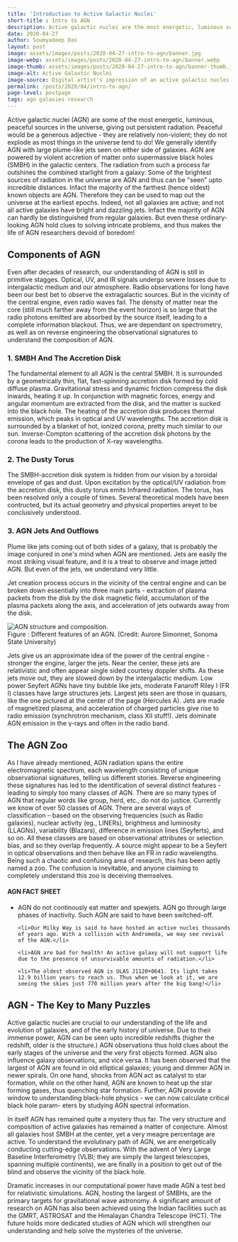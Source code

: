 ```yaml
---
title: 'Introduction to Active Galactic Nuclei'
short-title : Intro to AGN
description: Active galactic nuclei are the most energetic, luminous sources in the universe. Article by Soumyadeep Das on AGN, research areas, and exciting discoveries.
date: 2020-04-27
author: Soumyadeep Das
layout: post
image: assets/images/posts/2020-04-27-intro-to-agn/banner.jpg
image-webp: assets/images/posts/2020-04-27-intro-to-agn/banner.webp
image-thumb: assets/images/posts/2020-04-27-intro-to-agn/banner-thumb.jpg
image-alt: Active Galaxtic Nuclei 
image-source: Digital artist's impression of an active galactic nuclei (Source - universetoday.com).
permalink: /posts/2020/04/intro-to-agn/
page-level: postpage
tags: agn galaxies research
---
```


Active galactic nuclei (AGN) are some of the most energetic, luminous, peaceful sources in the universe, giving out persistent radiation. Peaceful would be a generous adjective - they are relatively non-violent; they do not explode as most things in the universe tend to do! We generally identify AGN with large plume-like jets seen on either side of galaxies. AGN are powered by violent accretion of matter onto supermassive black holes (SMBH) in the galactic centers. The radiation from such a process far outshines the combined starlight from a galaxy. Some of the brightest sources of radiation in the universe are AGN and thus can be "seen" upto incredible distances. Infact the majority of the farthest (hence oldest) known objects are AGN. Therefore they can be used to map out the universe at the earliest epochs. Indeed, not all galaxies are active; and not all active galaxies have bright and dazzling jets. Infact the majority of AGN can hardly be distinguished from regular galaxies. But even these ordinary-looking AGN hold clues to solving intricate problems, and thus makes the life of AGN researchers devoid of boredom!

## Components of AGN
Even after decades of research, our understanding of AGN is still in primitive stagges. Optical, UV, and IR signals undergo severe losses due to intergalactic medium and our atmosphere. Radio observations for long have been our best bet to observe the extragalactic sources. But in the vicinity of the central engine, even radio waves fail. The density of matter near the core (still much farther away from the event horizon) is so large that the radio photons emitted are absorbed by the source itself, leading to a complete information blackout. Thus, we are dependant on spectrometry, as well  as on reverse engineering the observational signatures to understand the composition of AGN.

<!-- <span class="image fit"><img src="" alt="AGN Composition" /></span>

_This illustration shows the different features of an active galactic nucleus (AGN). The extreme luminosity of an AGN is powered by accretion onto a supermassive black hole. Some AGN have jets, while others do not. (Credit: Aurore Simonnet, Sonoma State University)_ -->

### 1. SMBH And The Accretion Disk

The fundamental element to all AGN is the central SMBH. It is surrounded by a geometrically thin, flat, fast-spinning accretion disk formed by cold diffuse plasma. Gravitational stress and dynamic friction compress the disk inwards, heating it up. In conjunction with magnetic forces, energy and angular momentum are extracted from the disk, and the matter is sucked into the black hole. The heating of the accretion disk produces thermal emission, which peaks in optical and UV wavelengths. The accretion disk is surrounded by a blanket of hot, ionized corona, pretty much similar to our sun. Inverse-Compton scattering of the accretion disk photons by the corona leads to the production of X-ray wavelengths. 

### 2. The Dusty Torus
The SMBH-accretion disk system is hidden from our vision by a toroidal envelope of gas and dust. Upon excitation by the optical/UV radiation from the accretion disk, this dusty torus emits Infrared radiation. The torus, has been resolved only a couple of times. Several theoretical models have been contructed, but its actual geometry and physical properties areyet to be conclusively understood. 

### 3. AGN Jets And Outflows
Plume like jets coming out of both sides of a galaxy, that is probably the image conjured in one's mind when AGN are mentioned. Jets are easily the most striking visual feature, and it is a treat to observe and image jetted AGN. But even of the jets, we understand very little. 

Jet creation process occurs in the vicinity of the central engine and can be broken down essentially into three main parts - extraction of plasma packets from the disk by the disk magnetic field, accumulation of the plasma packets along the axis, and acceleration of jets outwards away from the disk.  

<p><div class="image left imgleft" style="align-items: center;" >
    <picture style="vertical-align: top;">
            <source data-srcset="{{ 'assets/images/posts/2020-04-27-intro-to-agn/agn_structure.webp' | relative_url }}" type="image/webp" >
            <source data-srcset="{{ 'assets/images/posts/2020-04-27-intro-to-agn/agn_structure.png' | relative_url }}" type="image/png" > 
            <img src="{{ 'assets/images/posts/2020-04-27-intro-to-agn/agn_structure-thumb.jpg' | relative_url }}" alt="AGN structure and composition." data-src="{{ 'assets/images/posts/2020-04-27-intro-to-agn/agn_structure.png' | relative_url }}"  class="lazyload" />
      </picture>    
        <figcaption>Figure : Different features of an AGN. (Credit: Aurore Simonnet, Sonoma State University)</figcaption>

</div>


Jets give us an approximate idea of the power of the central engine - stronger the engine, larger the jets. Near the center, these jets are relativistic and often appear single sided courtesy doppler shifts. As these jets move out, they are slowed down by the intergalactic medium. Low power Seyfert AGNs have tiny bubble like jets, moderate Fanaroff Riley I (FR I) classes have large structures jets. Largest jets seen are those in quasars, like the one pictured at the center of the page (Hercules A). Jets are made of magnetized plasma, and acceleration of charged particles give rise to radio emission (synchrotron mechanism, class XII stuff!). Jets dominate AGN emission in the γ-rays and often in the radio band. </p>


## The AGN Zoo
As I have already mentioned, AGN radiation spans the entire electromagnetic spectrum, each wavelength consisting of unique observational signatures, telling us different stories. Reverse engineering these signatures has led to the identification of several distinct features - leading to simply too many classes of AGN. There are so many types of AGN that regular words like group, herd, etc., do not do justice. Currently we know of over 50 classes of AGN. There are several ways of classification – based on the observing frequencies (such as Radio galaxies), nuclear activity (eg., LINERs), brightness and luminosity (LLAGNs), variability (Blazars), difference in emission lines (Seyferts), and so on. All these classes are based on observational attributes or selection bias, and so they overlap frequently. A source might appear to be a Seyfert in optical observations and then behave like an FR in radio wavelengths. Being such a chaotic and confusing area of research, this has been aptly named a zoo. The confusion is inevitable, and anyone claiming to completely understand this zoo is deceiving themselves. 

<div class="box">
<h4>AGN FACT SHEET</h4>
<ul>
    <li>AGN do not continously eat matter and spewjets. AGN go through large phases of inactivity. Such AGN are said to have been switched-off.</li>

    <li>Our Milky Way is said to have hosted an active nuclei thousands of years ago. With a collision with Andromeda, we may see revival of the AGN.</li>

    <li>AGN are bad for health! An active galaxy will not support life due to the presence of unsurvivable amounts of radiation.</li>

    <li>The oldest observed AGN is ULAS J1120+0641. Its light takes 12.9 billion years to reach us. Thus when we look at it, we are seeing the skies just 770 million years after the big bang!</li>
</ul>
</div>


## AGN - The Key to Many Puzzles
Active galactic nuclei are crucial to our understanding of the life and evolution of galaxies, and of the early history of universe. Due to their immense power, AGN can be seen upto incredible redshifts (higher the redshift, older is the structure.) AGN observations thus hold clues about the early stages of the universe and the very first objects formed. AGN also influence galaxy observations, and vice versa. It has been observed that the largest of AGN are found in old elliptical galaxies; young and dimmer AGN in newer spirals. On one hand, shocks from AGN act as catalyst to star formation, while on the other hand, AGN are known to heat up the star forming gases, thus quenching star formation. Further, AGN provide a window to understanding black-hole physics - we can now calculate critical black hole param- eters by studying AGN spectral information. 



In itself AGN has remained quite a mystery thus far. The very structure and composition of active galaxies has remained a matter of conjecture. Almost all galaxies host SMBH at the center, yet a very meagre percentage are active. To understand the evolutinary path of AGN, we are energetically conducting cutting-edge observations. With the advent of Very Large Baseline Interferometry (VLBI; they are simply the largest telescopes, spanning multiple continents), we are finally in a position to get out of the blind and observe the vicinity of the black hole.

Dramatic increases in our computational power have made AGN a test bed for relativistic simulations. AGN, hosting the largest of SMBHs, are the primary targets for gravitational wave astronomy. A significant amount of research on AGN has also been achieved using the Indian facilities such as the GMRT, ASTROSAT and the Himalayan Chandra Telescope (HCT). The future holds more dedicated studies of AGN which will strengthen our understanding and help solve the mysteries of the universe.

